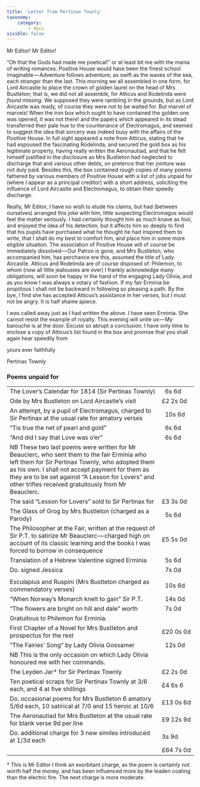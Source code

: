 ```yaml
---
title: 'Letter from Pertinax Townly'
taxonomy:
    category:
        - docs
visible: false
---
```


Mr Editor! Mr Editor!

“Oh that the Gods had made me poetical!” or at least bit me with the mania of writing romances. Positive House would have been the finest school imaginable — Adventure follows adventure, as swift as the waves of the sea, each stranger than the last. This morning we all assembled in one form, for Lord Aircastle to place the crown of golden laurel on the head of Mrs Bustleton; that is, we did not all assemble, for Atticus and Rodelinda were *found missing*. We supposed they were rambling in the grounds, but as Lord Aircastle was ready, of course they were not to be waited for. But marvel of marvels! When the iron box which ought to have contained the golden one was opened, it was not there! and the papers which appeared in its stead transferred their pale hue to the countenance of Electromagus, and seemed to suggest the idea that sorcery was indeed busy with the affairs of the Positive House. In full sight appeared a note from Atticus, stating that he had espoused the fascinating Rodelinda, and secured the gold box as his legitimate property, having really written the Aeronautiad, and that he felt himself justified in the disclosure as Mrs Bustleton had neglected to discharge that and various other debts, on pretence that her jointure was not duly paid. Besides this, the box contained rough copies of many poems fathered by various members of Positive House with a list of jobs unpaid for (where I appear as a principal creditor) with a short address, soliciting the influence of Lord Aircastle and Electromagus, to obtain their speedy discharge.

Really, Mr Editor, I have no wish to elude his claims, but had (between ourselves) arranged this joke with him, little suspecting Electromagus would feel the matter seriously. I had certainly thought him as much knave as fool, and enjoyed the idea of his detection, but it affects him so deeply to find that his pupils have purchased what he thought he had inspired them to write, that I shall do my best to comfort him, and place him in some more eligible situation. The association of Positive House will of course be immediately dissolved — Our Patron is gone, and Mrs Bustleton, who accompanied him, has perchance ere this, assumed the title of Lady Aircastle. Atticus and Rodelinda are of course disposed of. Philemon, to whom (now all little jealousies are over) I frankly acknowledge many obligations, will soon be happy in the hand of the engaging Lady Olivia, and as you know I was always a votary of fashion. If my fair Erminia be propitious I shall not be backward in following so pleasing a path. By the bye, I find she has accepted Atticus’s assistance in her verses, but I must not be angry. It is half shame apiece.

I was called away just as I had written the above. I have seen Erminia. She cannot resist the example of royalty. This evening will unite us — My barouche is at the door. Excuse so abrupt a conclusion. I have only time to enclose a copy of Atticus’s list found in the box and promise that you shall again hear speedily from

yours ever faithfully 

Pertinax Townly

### Poems unpaid for

<table>
	<tr>
		<td>The Lover’s Calendar for 1814 (Sir Pertinax Townly)</td>
		<td class="price">&nbsp;&nbsp;6s&nbsp;6d</td>
	</tr>
	<tr>
		<td>Ode by Mrs Bustleton on Lord Aircastle’s visit</td>
		<td class="price">£2&nbsp;2s&nbsp;0d</td>
	</tr>
	<tr>
		<td>An attempt, by a pupil of Electromagus, charged to Sir Pertinax at the usual rate for amatory verses</td>
		<td class="price">&nbsp;&nbsp;10s&nbsp;6d</td>
	</tr>
	<tr>
		<td>“Tis true the net of pearl and gold”</td>
		<td class="price">&nbsp;&nbsp;6s&nbsp;6d</td>
	</tr>
	<tr>
		<td>“And did I say that Love was o’er”</td>
		<td class="price">&nbsp;&nbsp;6s&nbsp;6d</td>
	</tr>
	<tr>
		<td>NB These two last poems were written for Mr Beauclerc, who sent them to the fair Erminia who left them for Sir Pertinax Townly, who adopted them as his own. I shall not accept payment for them as they are to be set against “A Lesson for Lovers” and other trifles received gratuitously from Mr Beauclerc.</td>
		<td class="price"></td>
	</tr>
	<tr>
		<td>The said “Lesson for Lovers” sold to Sir Pertinax for</td>
		<td class="price">£3&nbsp;3s&nbsp;0d</td>
	</tr>
	<tr>
		<td>The Glass of Grog by Mrs Bustleton (charged as a Parody)</td>
		<td class="price">&nbsp;&nbsp;5s&nbsp;6d</td>
	</tr>
	<tr>
		<td>The Philosopher at the Fair, written at the request of Sir P.T. to satirize Mr Beauclerc — charged high on account of its classic learning and the books I was forced to borrow in consequence</td>
		<td class="price">£5&nbsp;5s&nbsp;0d</td>
	</tr>
	<tr>
		<td>Translation of a Hebrew Valentine signed Erminia</td>
		<td class="price">&nbsp;&nbsp;5s&nbsp;6d</td>
	</tr>
	<tr>
		<td>Do. signed Jessica</td>
		<td class="price">&nbsp;&nbsp;7s&nbsp;0d</td>
	</tr>
	<tr>
		<td></td>
	</tr>
	<tr>
		<td>Esculapius and Ruspini (Mrs Bustleton charged as commendatory verses)</td>
		<td class="price">&nbsp;&nbsp;10s&nbsp;6d</td>
	</tr>
	<tr>
		<td>“When Norway’s Monarch knelt to gain” Sir P.T.</td>
		<td class="price">&nbsp;&nbsp;14s&nbsp;0d</td>
	</tr>
	<tr>
		<td>“The flowers are bright on hill and dale” worth</td>
		<td class="price">&nbsp;&nbsp;7s&nbsp;0d</td>
	</tr>
	<tr>
		<td>Gratuitous to Philemon for Erminia.</td>
		<td class="price"></td>
	</tr>
	<tr>
		<td>First Chapter of a Novel for Mrs Bustleton and prospectus for the rest</td>
		<td class="price">£20&nbsp;0s&nbsp;0d</td>
	</tr>
	<tr>
		<td>“The Fairies’ Song” by Lady Olivia Gossamer</td>
		<td class="price">&nbsp;&nbsp;12s&nbsp;0d</td>
	</tr>
	<tr>
		<td>NB This is the only occasion on which Lady Olivia honoured me with her commands. </td>
		<td class="price"></td>
	</tr>
	<tr>
		<td>The Leyden Jar* for Sir Pertinax Townly</td>
		<td class="price">£2&nbsp;2s&nbsp;0d</td>
	</tr>
	<tr>
		<td>Ten poetical scraps for Sir Pertinax Townly at 3/6 each, and 4 at five shillings</td>
		<td class="price">£4&nbsp;6s&nbsp;6<d/td>
	</tr>
	<tr>
		<td>Do. occasional poems for Mrs Bustleton 6 amatory 5/6d each, 10 satirical at 7/0 and 15 heroic at 10/6</td>
		<td class="price">£13&nbsp;0s&nbsp;6d</td>
	</tr>
	<tr>
		<td>The Aeronautiad for Mrs Bustleton at the usual rate for blank verse 9d per line</td>
		<td class="price">£9&nbsp;12s&nbsp;9d</td>
	</tr>
	<tr>
		<td>Do. additional charge for 3 new similes introduced at 1/3d each</td>
		<td class="price">3s&nbsp;9d</td>
	</tr>
	<tr>
		<td></td>
		<td class="price">£64&nbsp;7s&nbsp;0d</td>
	</tr>
</table>

\* This is Mr Editor I think an exorbitant charge, as the poem is certainly not worth half the money, and has been influenced more by the leaden coating than the electric fire. The next charge is more moderate.